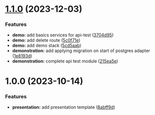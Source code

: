 # [1.1.0](https://github.com/lavazais-sylvain/taurus-load-test-presentation/compare/1.0.0...1.1.0) (2023-12-03)


### Features

* **demo:** add basics services for api-test ([3704d95](https://github.com/lavazais-sylvain/taurus-load-test-presentation/commit/3704d959657ed91f839cad14e134bf354c607f34))
* **demo:** add delete route ([5c0f71e](https://github.com/lavazais-sylvain/taurus-load-test-presentation/commit/5c0f71e42e6498299b532e10edb1ea7e4cfd1667))
* **demo:** add demo stack ([5cd5aab](https://github.com/lavazais-sylvain/taurus-load-test-presentation/commit/5cd5aab17a25bb914652143a12b18599c17e8410))
* **demonstration:** add applying migration on start of postgres adapter ([1e8193d](https://github.com/lavazais-sylvain/taurus-load-test-presentation/commit/1e8193db88c2b84190c1548c389d8cfb49f1d9d3))
* **demonstration:** complete api test module ([215ea5e](https://github.com/lavazais-sylvain/taurus-load-test-presentation/commit/215ea5ec7c02ec1d46fcf40980a1b9c79eb2c6cb))

# 1.0.0 (2023-10-14)


### Features

* **presentation:** add presentation template ([8abff9d](https://github.com/lavazais-sylvain/taurus-load-test-presentation/commit/8abff9d276476d375b3361d391abf066041576f4))
